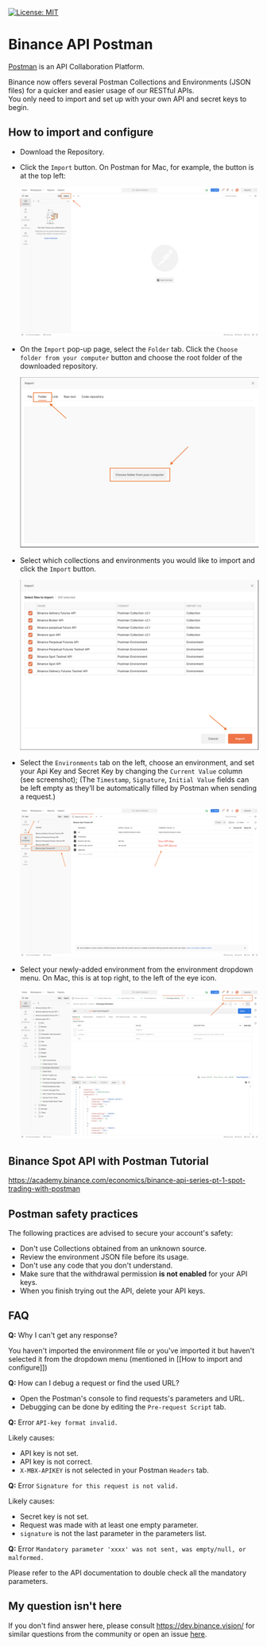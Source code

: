 [![License: MIT](https://img.shields.io/badge/License-MIT-yellow.svg)](https://opensource.org/licenses/MIT)

# Binance API Postman
[Postman](https://getpostman.com) is an API Collaboration Platform.

Binance now offers several Postman Collections and Environments (JSON files) for a quicker and easier usage of our RESTful APIs.<br/>
You only need to import and set up with your own API and secret keys to begin.

## How to import and configure
- Download the Repository.

- Click the `Import` button. On Postman for Mac, for example, the button is at the top left:
    <p align="center"><img src="assets/1.png" alt="Screenshot of Postman for Mac, with 'Import' button pointed out at top left."/></p>

- On the `Import` pop-up page, select the `Folder` tab. Click the `Choose folder from your computer` button and choose the root folder of the downloaded repository.
   <p align="center"><img src="assets/2.png" alt="Screenshot of of Postman for Mac, showing the Import screen."/></p>

- Select which collections and environments you would like to import and click the `Import` button.
   <p align="center"><img src="assets/3.png" alt="Screenshot of of Postman for Mac, showing the Import screen after selecting the folder."/></p>

- Select the `Environments` tab on the left, choose an environment, and set your Api Key and Secret Key by changing the `Current Value` column (see screenshot);
(The `Timestamp`, `Signature`, `Initial Value` fields can be left empty as they’ll be automatically filled by Postman when sending a request.)
    <p align="center"><img src="assets/4.png" alt="Screenshot of Postman for Mac, showing where the user should fill in their API and secret keys."/></p>
    
- Select your newly-added environment from the environment dropdown menu. On Mac, this is at top right, to the left of the eye icon.
    <p align="center"><img src="assets/5.png" alt="Screenshot of Postman for Mac, showing how imported environments can be selected from a dropdown ."/></p>


## Binance Spot API with Postman Tutorial 
https://academy.binance.com/economics/binance-api-series-pt-1-spot-trading-with-postman


## Postman safety practices
The following practices are advised to secure your account's safety:

- Don't use Collections obtained from an unknown source.
- Review the environment JSON file before its usage.
- Don't use any code that you don't understand.
- Make sure that the withdrawal permission **is not enabled** for your API keys.
- When you finish trying out the API, delete your API keys.


## FAQ
**Q:** Why I can't get any response?

You haven't imported the environment file or you've imported it but haven't selected it from the dropdown menu (mentioned in [[How to import and configure]])

**Q:** How can I debug a request or find the used URL?

- Open the Postman's console to find requests's parameters and URL.
- Debugging can be done by editing the `Pre-request Script` tab.

**Q:** Error `API-key format invalid.`

Likely causes:
- API key is not set.
- API key is not correct.
- `X-MBX-APIKEY` is not selected in your Postman `Headers` tab.

**Q:** Error `Signature for this request is not valid.`

Likely causes:
- Secret key is not set.
- Request was made with at least one empty parameter.
- `signature` is not the last parameter in the parameters list.

**Q:** Error `Mandatory parameter 'xxxx' was not sent, was empty/null, or malformed.`

Please refer to the API documentation to double check all the mandatory parameters.


## My question isn't here
If you don't find answer here, please consult https://dev.binance.vision/ for similar questions from the community or 
open an issue [here](https://github.com/binance/binance-api-postman/issues).
